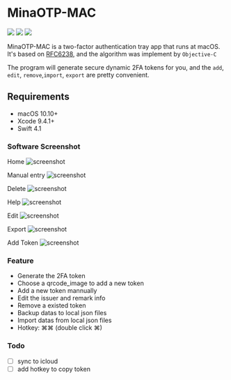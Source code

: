 # MinaOTP-MAC
[![](https://img.shields.io/badge/platform-osx-red.svg)](https://github.com/MinaOTP/MinaOTP-MAC)    [![](https://img.shields.io/github/release/MinaOTP/MinaOTP-MAC.svg)](https://github.com/MinaOTP/MinaOTP-MAC/releases)    [![](https://img.shields.io/github/license/mashape/apistatus.svg)](https://github.com/MinaOTP/MinaOTP-MTP)   
<!-- [![](https://img.shields.io/github/downloads/MinaOTP/MinaOTP-MAC/latest/total.svg)](https://github.com/MinaOTP/MinaOTP-MAC)
-->
MinaOTP-MAC is a two-factor authentication tray app that runs at macOS. It's based on [RFC6238](https://tools.ietf.org/html/rfc6238), and the algorithm was implement by `Objective-C`

The program will generate secure dynamic 2FA tokens for you, and the `add`, `edit`, `remove`,`import`, `export` are pretty convenient.

## Requirements
- macOS 10.10+
- Xcode 9.4.1+
- Swift 4.1

### Software Screenshot
Home
![screenshot](https://raw.githubusercontent.com/wjmwjmwb/GitImage/master/MinaOtp-Guide/MinaOtp-Guide0.png)

Manual entry
![screenshot](https://raw.githubusercontent.com/wjmwjmwb/GitImage/master/MinaOtp-Guide/MinaOtp-Guide1.png)

Delete
![screenshot](https://raw.githubusercontent.com/wjmwjmwb/GitImage/master/MinaOtp-Guide/MinaOtp-Guide2.png)

Help
![screenshot](https://raw.githubusercontent.com/wjmwjmwb/GitImage/master/MinaOtp-Guide/MinaOtp-Guide3.png)

Edit
![screenshot](https://raw.githubusercontent.com/wjmwjmwb/GitImage/master/MinaOtp-Guide/MinaOtp-Guide5.png)

Export
![screenshot](https://raw.githubusercontent.com/wjmwjmwb/GitImage/master/MinaOtp-Guide/MinaOtp-Guide7.png)

Add Token
![screenshot](https://raw.githubusercontent.com/wjmwjmwb/GitImage/master/MinaOtp-Guide/MinaOtp-Guide8.png)


### Feature

* Generate the 2FA token
* Choose a qrcode_image to add a new token
* Add a new token mannually
* Edit the issuer and remark info
* Remove a existed token
* Backup datas to local json files
* Import datas from local json files
* Hotkey:   ⌘⌘   (double click ⌘) 

### Todo
* [ ] sync to icloud
* [ ] add hotkey to copy token 